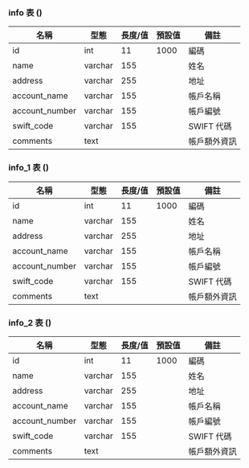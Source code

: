 ### info 表 ()
|名稱|型態|長度/值|預設值|備註|
|---|---|---|---|---|
|id|int|11|1000|編碼|
|name|varchar|155||姓名|
|address|varchar|255||地址|
|account_name|varchar|155||帳戶名稱|
|account_number|varchar|155||帳戶編號|
|swift_code|varchar|155||SWIFT 代碼|
|comments|text|||帳戶額外資訊|


### info_1 表 ()
|名稱|型態|長度/值|預設值|備註|
|---|---|---|---|---|
|id|int|11|1000|編碼|
|name|varchar|155||姓名|
|address|varchar|255||地址|
|account_name|varchar|155||帳戶名稱|
|account_number|varchar|155||帳戶編號|
|swift_code|varchar|155||SWIFT 代碼|
|comments|text|||帳戶額外資訊|


### info_2 表 ()
|名稱|型態|長度/值|預設值|備註|
|---|---|---|---|---|
|id|int|11|1000|編碼|
|name|varchar|155||姓名|
|address|varchar|255||地址|
|account_name|varchar|155||帳戶名稱|
|account_number|varchar|155||帳戶編號|
|swift_code|varchar|155||SWIFT 代碼|
|comments|text|||帳戶額外資訊|


